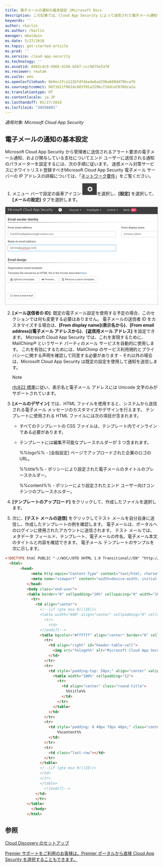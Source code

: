 ```yaml
---
title: 電子メールの通知の基本設定 |Microsoft Docs
description: この記事では、Cloud App Security によって送信された電子メール通知を個人用に設定する方法について情報を提供します。
keywords: ''
author: rkarlin
ms.author: rkarlin
manager: mbaldwin
ms.date: 5/27/2018
ms.topic: get-started-article
ms.prod: ''
ms.service: cloud-app-security
ms.technology: ''
ms.assetid: 8402cdc9-4969-4150-b567-ccc9d75e5370
ms.reviewer: reutam
ms.suite: ems
ms.openlocfilehash: 6b9ec2fca122bfdfdea4e6ad298a689dd79bcaf6
ms.sourcegitcommit: 0d73d21f961dc883f01a329bcf16dcaf070dca2a
ms.translationtype: HT
ms.contentlocale: ja-JP
ms.lasthandoff: 05/27/2018
ms.locfileid: "34558891"
---
```

*適用対象: Microsoft Cloud App Security*


##  <a name="mailsettings"></a> 電子メールの通知の基本設定  

Microsoft Cloud App Security から管理者に送信されるアラート要求の電子メール通知、および関与している支社についてエンド ユーザーに送信される通知のパラメーターを設定するには、次の手順に従います。 迷惑メール対策サービスにホワイトリスト登録すべきMicrosoft Cloud App Security 電子メール サーバーの IP アドレスの詳細については、「[ネットワーク要件](network-requirements.md)」をご覧ください。 


1. メニュー バーで設定の歯車アイコン ![設定アイコン](./media/settings-icon.png "設定アイコン")を選択し、**[設定]** を選択して、**[メールの設定]** タブを選択します。  

 ![メールの設定](./media/mail-settings-config.png)

2. **[メール送信者の ID]**: 既定の電子メール設定を使用する予定の場合、このセクションでは何も変更する必要はありません。 電子メールの送信者 ID をカスタマイズする場合は、**[From display name]\(表示名から\)**、**[From email address]\(電子メール アドレスから\)**、**[返信用メール アドレス]** を設定できます。 Microsoft Cloud App Security では、これを実現するために、MailChimp® というサード パーティのメール サービスを自動的に使用します。 これを有効にするためには、MailChimp のサービス利用規約とプライバシーに関する声明を確認して同意する必要があります - それ以外の場合は、Microsoft Cloud App Security は既定の設定を使用して通知を送信します。
   
   > [!NOTE]
   > [rfc822 標準](http://www.rfc-editor.org/rfc/rfc822.txt)に従い、表示名と電子メール アドレスには Unicode 文字のみがサポートされています。

  
3. **[メールのデザイン]** では、HTML ファイルを使用すると、システムから送信される電子メール メッセージのカスタマイズやデザインを行えます。 テンプレートに使用される HTML ファイルには次の項目が含まれます。  
  
   -   すべてのテンプレートの CSS ファイルは、テンプレート内でインラインである必要があります。  
  
   -   テンプレートには編集不可能なプレースホルダーが 3 つ含まれます。  
  
        %%logo%% - [全般設定] ページでアップロードされた企業のロゴの URL。  
  
        %%title%% - ポリシーにより設定された電子メールのタイトルのプレースホルダー。  

        %%content%% - ポリシーにより設定されたエンド ユーザー向けコンテンツのプレースホルダー。  
     
4. **[テンプレートのアップロード]** をクリックして、作成したファイルを選択します。 

5. 次に、**[テスト メールの送信]** をクリックしてテスト メールを自分自身に送信し、作成したテンプレートの例を確認します。 電子メールは、ポータルへのログインに使用されたアカウントに送信されます。 テスト メールでは、メタデータ フィールド、テンプレート、電子メールの件名、電子メール本文のタイトルと内容を確認できます。  電子メール テンプレートのサンプルを次に示します。 



```html
<!DOCTYPE html PUBLIC "-//W3C//DTD XHTML 1.0 Transitional//EN" "http://www.w3.org/TR/xhtml1/DTD/xhtml1-transitional.dtd">
  <html>  
       <head>  
            <meta http-equiv="Content-Type" content="text/html; charset=UTF-8"/>  
            <meta name="viewport" content="width=device-width, initial-scale=1.0"/>  
          </head>  
          <body class="end-user">  
          <table border="0" cellpadding="20%" cellspacing="0" width="100%" id="background-table">  
            <tr>  
              <td align="center">  
                <!--[if (gte mso 9)|(IE)]>  
                <table width="600" align="center" cellpadding="0" cellspacing="0" border="0">  
                  <tr>  
                    <td>  
                <![endif]-->  
                <table bgcolor="#ffffff" align="center" border="0" cellpadding="0" cellspacing="0" style="padding-bottom: 40px;" id="container-table">  
                  <tr>  
                    <td align="right" id="header-table-cell">  
                      <img src="%%logo%%" alt="Microsoft Cloud App Security" id="org-logo" />  
                    </td>  
                  </tr>  
                  <tr>  
                    <td style="padding-top: 58px;" align="center" valign="top">  
                      <table width="100%" cellpadding="12">  
                        <tr>  
                          <td align="center" class="round-title">  
                            %%title%%  
                          </td>  
                        </tr>  
                      </table>  
                    </td>  
                  </tr>  
                  <tr>  
                    <td style="padding: 0 40px 79px 40px;" class="content-table-cell" align="left" valign="top">  
                        %%content%%  
                    </td>  
                  </tr>  
                  <tr>  
                    <td class="last-row"></td>  
                  </tr>  
                </table>  
                <!--[if (gte mso 9)|(IE)]>  
                </td>  
                </tr>  
                </table>  
                  <![endif]-->  
              </td>  
              </tr>  
          </table>  
            </body>  
          </html>  
   ```
  

  
  

  
    
## <a name="see-also"></a>参照  
[Cloud Discovery のセットアップ](set-up-cloud-discovery.md)   

[Premier サポートをご利用のお客様は、Premier ポータルから直接 Cloud App Security を選択することもできます。](https://premier.microsoft.com/)  
  
  